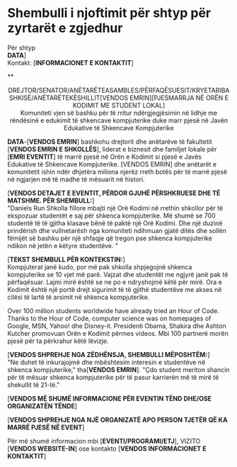 

# Shembulli i njoftimit për shtyp për zyrtarët e zgjedhur

Për shtyp  
**DATA**]  
Kontakt: [**INFORMACIONET E KONTAKTIT**]  
  


** 

<center>
  DREJTOR/SENATOR/ANËTARËTEASAMBLES/PËRFAQËSUESIT/KRYETARIBASHKISË/ANËTARËTEKËSHILLIT[VENDOS EMRIN][PJESMARRJA NË ORËN E KODIMIT ME STUDENT LOKAL]</strong><br /> Komuniteti vjen së bashku për të rritur ndërgjegjësimin në lidhje me rëndësinë e edukimit të shkencave kompjuterike duke marr pjesë në Javën Edukative të Shkencave Kompjuterike
</center>

  
  
</p> 

**DATA**-[**VENDOS EMRIN**] bashkohu drejtorit dhe anëtarëve të fakultetit [**VENDOS EMRIN E SHKOLLËS**], liderat e biznesit dhe familjet lokale për [**EMRI EVENTIT**] të marrë pjesë në Orën e Kodimit si pjesë e Javës Edukative të Shkencave Kompjuterike. [VENDOS EMRIN] dhe anëtarët e komunitetit ishin ndër dhjetëra miliona njerëz rreth botës për të marrë pjesë në ngjarjen më të madhe të mësuarit në histori.

[**VENDOS DETAJET E EVENTIT, PËRDOR GJUHË PËRSHKRUESE DHE TË MATSHME. PËR SHEMBULL:**]  
"Daniels Run Shkolla fillore mbajti një Orë Kodimi në rrethin shkollor për të ekspozuar studentët e saj për shkenca kompjuterike. Më shumë se 700 studentë të të gjitha klasave bënë të paktë një Orë Kodimi. Dhe një duzinë prindërish dhe vullnetarësh nga komuniteti ndihmuan gjatë ditës dhe sollën fëmijët së bashku për një shfaqje që tregon pse shkenca kompjuterike ndikon në jetën e këtyre studentëve. "

[**TEKST SHEMBULL PËR KONTEKSTIN:**]  
Kompjuterat janë kudo, por më pak shkolla shpjegojnë shkenca kompjuterike se 10 vjet më parë. Vajzat dhe studentët me ngjyrë janë pak të përfaqësuar. Lajmi mirë është se ne po e ndryshojmë këtë për mirë. Ora e Kodimit është një portë drejt sigurimit të të gjithë studentëve me akses në cilësi të lartë të arsimit në shkenca kompjuterike.

Over 100 million students worldwide have already tried an Hour of Code. Thanks to the Hour of Code, computer science was on homepages of Google, MSN, Yahoo! dhe Disney-it. Presidenti Obama, Shakira dhe Ashton Kutcher promovuan Orën e Kodimit përmes videos. Mbi 100 partnerë morën pjesë për ta përkrahur këtë lëvizje.

[**VENDOS SHPREHJE NGA ZËDHËNSJA, SHEMBULLI MËPOSHTËM:**]  
"Ne duhet të inkurajojmë dhe mbështesim interesin e studentëve në shkenca kompjuterike," tha[**VENDOS EMRIN**]. "Çdo student meriton shancin për të mësuar shkenca kompjuterike për të pasur karrierën më të mirë të shekullit të 21-të."

[**VENDOS MË SHUMË INFORMACIONE PËR EVENTIN TËND DHE/OSE ORGANIZATËN TËNDE**]

[**VENDOS SHPREHJE NGA NJË ORGANIZATË APO PERSON TJETËR QË KA MARRË PJESË NË EVENT**]

Për më shumë informacion mbi [**EVENTI/PROGRAMI/ETJ**], VIZITO [**VENDOS WEBSITE-IN**] ose kontakto [**VENDOS INFORMACIONET E KONTAKTIT**]